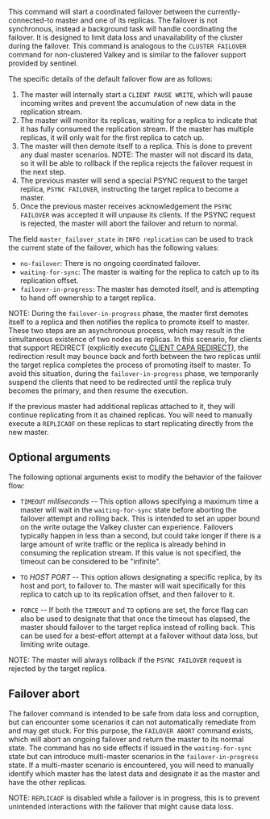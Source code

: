This command will start a coordinated failover between the currently-connected-to master and one of its replicas.
The failover is not synchronous, instead a background task will handle coordinating the failover. 
It is designed to limit data loss and unavailability of the cluster during the failover.
This command is analogous to the `CLUSTER FAILOVER` command for non-clustered Valkey and is similar to the failover support provided by sentinel.

The specific details of the default failover flow are as follows:

1. The master will internally start a `CLIENT PAUSE WRITE`, which will pause incoming writes and prevent the accumulation of new data in the replication stream.
2. The master will monitor its replicas, waiting for a replica to indicate that it has fully consumed the replication stream. If the master has multiple replicas, it will only wait for the first replica to catch up.
3. The master will then demote itself to a replica. This is done to prevent any dual master scenarios. NOTE: The master will not discard its data, so it will be able to rollback if the replica rejects the failover request in the next step.
4. The previous master will send a special PSYNC request to the target replica, `PSYNC FAILOVER`, instructing the target replica to become a master.
5. Once the previous master receives acknowledgement the `PSYNC FAILOVER` was accepted it will unpause its clients. If the PSYNC request is rejected, the master will abort the failover and return to normal.

The field `master_failover_state` in `INFO replication` can be used to track the current state of the failover, which has the following values:

* `no-failover`: There is no ongoing coordinated failover.
* `waiting-for-sync`: The master is waiting for the replica to catch up to its replication offset.
* `failover-in-progress`: The master has demoted itself, and is attempting to hand off ownership to a target replica.

NOTE: During the `failover-in-progress` phase, the master first demotes itself to a replica and then notifies the replica to promote itself to master. These two steps are an asynchronous process, which may result in the simultaneous existence of two nodes as replicas. In this scenario, for clients that support REDIRECT (explicitly execute [CLIENT CAPA REDIRECT](client-capa.md)), the redirection result may bounce back and forth between the two replicas until the target replica completes the process of promoting itself to master. To avoid this situation, during the `failover-in-progress` phase, we temporarily suspend the clients that need to be redirected until the replica truly becomes the primary, and then resume the execution.

If the previous master had additional replicas attached to it, they will continue replicating from it as chained replicas. You will need to manually execute a `REPLICAOF` on these replicas to start replicating directly from the new master.

## Optional arguments
The following optional arguments exist to modify the behavior of the failover flow:

* `TIMEOUT` *milliseconds* -- This option allows specifying a maximum time a master will wait in the `waiting-for-sync` state before aborting the failover attempt and rolling back.
This is intended to set an upper bound on the write outage the Valkey cluster can experience.
Failovers typically happen in less than a second, but could take longer if there is a large amount of write traffic or the replica is already behind in consuming the replication stream. 
If this value is not specified, the timeout can be considered to be "infinite".

* `TO` *HOST* *PORT* -- This option allows designating a specific replica, by its host and port, to failover to. The master will wait specifically for this replica to catch up to its replication offset, and then failover to it.

* `FORCE` -- If both the `TIMEOUT` and `TO` options are set, the force flag can also be used to designate that that once the timeout has elapsed, the master should failover to the target replica instead of rolling back.
This can be used for a best-effort attempt at a failover without data loss, but limiting write outage.

NOTE: The master will always rollback if the `PSYNC FAILOVER` request is rejected by the target replica. 

## Failover abort

The failover command is intended to be safe from data loss and corruption, but can encounter some scenarios it can not automatically remediate from and may get stuck. 
For this purpose, the `FAILOVER ABORT` command exists, which will abort an ongoing failover and return the master to its normal state. 
The command has no side effects if issued in the `waiting-for-sync` state but can introduce multi-master scenarios in the `failover-in-progress` state. 
If a multi-master scenario is encountered, you will need to manually identify which master has the latest data and designate it as the master and have the other replicas.

NOTE: `REPLICAOF` is disabled while a failover is in progress, this is to prevent unintended interactions with the failover that might cause data loss.
